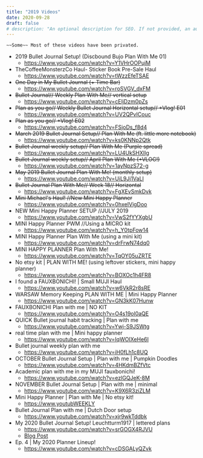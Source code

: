 ```yaml
---
title: "2019 Videos"
date: 2020-09-28
draft: false
# description: "An optional description for SEO. If not provided, an automatically created summary will be used."
---
```


`~~Some~~ Most of these videos have been privated.`

- 2019 Bullet Journal Setup! (Discbound Bujo Plan With Me 01)
  - https://www.youtube.com/watch?v=Y1VHrOOPujM
- TheCoffeeMonsterzCo Haul- Sticker Book Pre-Sale Haul
  - https://www.youtube.com/watch?v=tWzzEfeTSAE
- ~~One Day in My Bullet Journal (+ Time Bar)~~
  - https://www.youtube.com/watch?v=roSVGV_dxFM
- ~~Bullet Journal// Weekly Plan With Me// vertical setup~~
  - https://www.youtube.com/watch?v=cEljDzm0pZs
- ~~Plan as you go// Weekly Bullet Journal Horizontal setup// +Vlog! E01~~
  - https://www.youtube.com/watch?v=UV2QPvICouc
- ~~Plan as you go// +Vlog! E02~~
  - https://www.youtube.com/watch?v=FSjoDs_f8d4
- ~~March 2019 Bullet Journal Setup// Plan With Me (ft. little more notebook)~~
  - https://www.youtube.com/watch?v=ks0KNNp2Qtk
- ~~Bullet Journal weekly setup// Plan With Me (Purple spread)~~
  - https://www.youtube.com/watch?v=LU4UkSHXIlg
- ~~Bullet Journal weekly setup// April Plan With Me (+VLOG!)~~
  - https://www.youtube.com/watch?v=1ayNpzS72-g
- ~~May 2019 Bullet Journal Plan With Me! (monthly setup)~~
  - https://www.youtube.com/watch?v=UiL9Jj1VaLI
- ~~Bullet Journal Plan With Me// Week 18// Horizontal~~
  - https://www.youtube.com/watch?v=FgXEvSmkDvk
- ~~Mini Michael's Haul! //New Mini Happy Planner~~
  - https://www.youtube.com/watch?v=0hxeIVigDoo
- NEW Mini Happy Planner SETUP //JULY 2019
  - https://www.youtube.com/watch?v=VwS2fYYXgbU
- MINI Happy Planner PWM //Using a MICRO kit
  - https://www.youtube.com/watch?v=h_Y0tpFow14
- MINI Happy Planner Plan With Me (using a mini kit)
  - https://www.youtube.com/watch?v=drFrwN74dq0
- MINI HAPPY PLANNER Plan With Me!
  - https://www.youtube.com/watch?v=TqOY05uZRTE
- No etsy kit | PLAN WITH ME! (using leftover stickers, mini happy planner)
  - https://www.youtube.com/watch?v=BOXOc1h4FR8
- I found a FAUXBONICHI! | Small MUJI Haul
  - https://www.youtube.com/watch?v=w6VkR2r8sRE
- WARSAW Memory Keeping PLAN WITH ME | Mini Happy Planner
  - https://www.youtube.com/watch?v=GN3kK07Hunw
- FAUXBONICHI Plan with me | NO KIT
  - https://www.youtube.com/watch?v=O4s19ol0aQE
- QUICK Bullet journal habit tracking | Plan with me
  - https://www.youtube.com/watch?v=Ywj-S9JSWtg
- real time plan with me | Mini happy planner
  - https://www.youtube.com/watch?v=IqWOIXeHe6I
- Bullet journal weekly plan with me
  - https://www.youtube.com/watch?v=iH0fLh1c8UQ
- OCTOBER Bullet Journal Setup | Plan with me | Pumpkin Doodles
  - https://www.youtube.com/watch?v=4HKdmBZfVtc
- Academic plan with me in my MUJI fauxbonichi!
  - https://www.youtube.com/watch?v=ezlGQJeK-8M
- NOVEMBER Bullet Journal Setup | Plan with me | minimal
  - https://www.youtube.com/watch?v=K9X6R3ziZLM
- Mini Happy Planner | Plan with Me | No etsy kit!
  - https://www.youtubWEEKLY
- Bullet Journal Plan with me | Dutch Door setup
  - https://www.youtube.com/watch?v=xjr9wkTddbk
- My 2020 Bullet Journal Setup! Leuchtturm1917 | lettered plans
  - https://www.youtube.com/watch?v=srGOGX4RJVU
  - [Blog Post](/2019/12/26-2020-bullet-journal-setup)
- Ep. 4 | My 2020 Planner Lineup!
  - https://www.youtube.com/watch?v=cDSGALyQZvk
